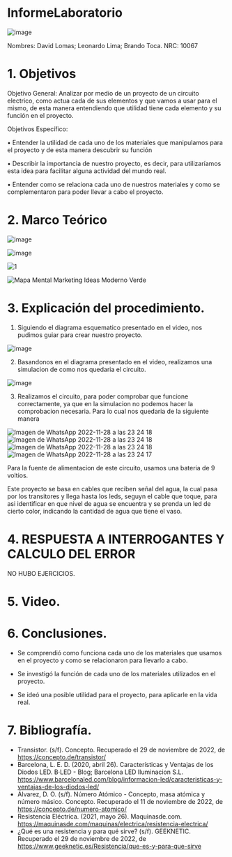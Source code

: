 # InformeLaboratorio

![image](https://user-images.githubusercontent.com/117947312/203880471-5e326b20-6cc9-4c7e-b7e1-5734e934a289.png)

Nombres: David Lomas; Leonardo Lima; Brando Toca.
NRC: 10067
# 1. Objetivos

Objetivo General: 
Analizar por medio de un proyecto de un circuito electrico, como actua cada de sus elementos y que vamos a usar para el mismo, de esta manera entendiendo que utilidad tiene cada elemento y su función en el proyecto.

Objetivos Específico:

•	Entender la utilidad de cada uno de los materiales que manipulamos para el proyecto y de esta manera descubrir su función

•	Describir la importancia de nuestro proyecto, es decir, para utilizaríamos esta idea para facilitar alguna actividad del mundo real.

•	Entender como se relaciona cada uno de nuestros materiales y como se complementaron para poder llevar a cabo el proyecto.

# 2. Marco Teórico

![image](https://user-images.githubusercontent.com/117947312/204426185-63c301f8-0fee-4298-81dd-503fe2bb2fda.png)

![image](https://user-images.githubusercontent.com/117947312/204426208-fe2e4cd3-9671-4a7f-8b9f-84279ef814d6.png)

![1](https://user-images.githubusercontent.com/117947312/204430854-1cda2d7a-9db8-4777-afca-f8cb2c6a7050.png)

![Mapa Mental Marketing Ideas Moderno Verde](https://user-images.githubusercontent.com/117947312/204429472-b6b5db22-acd0-4322-b2bd-f4f199df206b.png)


# 3. Explicación del procedimiento.

1. Siguiendo el diagrama esquematico presentado en el video, nos pudimos guiar para crear nuestro proyecto.

![image](https://user-images.githubusercontent.com/116813369/204437922-865eeb21-265a-4f9e-8fc8-f4f777f4b4c7.png)

2. Basandonos en el diagrama presentado en el video, realizamos una simulacion de como nos quedaria el circuito.

![image](https://user-images.githubusercontent.com/116813369/204438111-c9572fb2-1710-4de9-ba62-e06317f7ef34.png)

3. Realizamos el circuito, para poder comprobar que funcione correctamente, ya que en la simulacion no podemos hacer la comprobacion necesaria. Para lo cual nos quedaria de la siguiente manera

![Imagen de WhatsApp 2022-11-28 a las 23 24 18](https://user-images.githubusercontent.com/116813369/204438615-198e13b6-5c43-4d4e-909a-314a29a8b564.jpg)
![Imagen de WhatsApp 2022-11-28 a las 23 24 18](https://user-images.githubusercontent.com/116813369/204438626-c47ed3c0-d787-460e-9222-ce30e06977b6.jpg)
![Imagen de WhatsApp 2022-11-28 a las 23 24 18](https://user-images.githubusercontent.com/116813369/204438635-e46a4818-dd12-4d55-8de6-bec2c750a49c.jpg)
![Imagen de WhatsApp 2022-11-28 a las 23 24 17](https://user-images.githubusercontent.com/116813369/204438602-25fdfebd-a78e-4e52-a115-e674e6727f5f.jpg)

Para la fuente de alimentacion de este circuito, usamos una bateria de 9 voltios.

Este proyecto se basa en cables que reciben señal del agua, la cual pasa por los transitores y llega hasta los leds, seguyn el cable que toque, para asi identificar en que nivel de agua se encuentra y se prenda un led de cierto color, indicando la cantidad de agua que tiene el vaso.

# 4. RESPUESTA A INTERROGANTES Y CALCULO DEL ERROR
NO HUBO EJERCICIOS.

# 5. Video.

# 6. Conclusiones.
* Se comprendió como funciona cada uno de los materiales que usamos en el proyecto y como se relacionaron para llevarlo a cabo.

* Se investigó la función de cada uno de los materiales utilizados en el proyecto.

* Se ideó una posible utilidad para el proyecto, para aplicarle en la vida real.

# 7. Bibliografía.

* Transistor. (s/f). Concepto. Recuperado el 29 de noviembre de 2022, de https://concepto.de/transistor/
* Barcelona, L. E. D. (2020, abril 26). Características y Ventajas de los Diodos LED. B·LED - Blog; Barcelona LED Iluminacion S.L. https://www.barcelonaled.com/blog/informacion-led/caracteristicas-y-ventajas-de-los-diodos-led/
* Álvarez, D. O. (s/f). Número Atómico - Concepto, masa atómica y número másico. Concepto. Recuperado el 11 de noviembre de 2022, de https://concepto.de/numero-atomico/
* Resistencia Eléctrica. (2021, mayo 26). Maquinasde.com. https://maquinasde.com/maquinas/electrica/resistencia-electrica/
* ¿Qué es una resistencia y para qué sirve? (s/f). GEEKNETIC. Recuperado el 29 de noviembre de 2022, de https://www.geeknetic.es/Resistencia/que-es-y-para-que-sirve
